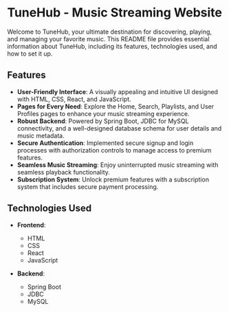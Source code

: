 # TuneHub - Music Streaming Website

Welcome to TuneHub, your ultimate destination for discovering, playing, and managing your favorite music. This README file provides essential information about TuneHub, including its features, technologies used, and how to set it up.

## Features

- **User-Friendly Interface**: A visually appealing and intuitive UI designed with HTML, CSS, React, and JavaScript.
- **Pages for Every Need**: Explore the Home, Search, Playlists, and User Profiles pages to enhance your music streaming experience.
- **Robust Backend**: Powered by Spring Boot, JDBC for MySQL connectivity, and a well-designed database schema for user details and music metadata.
- **Secure Authentication**: Implemented secure signup and login processes with authorization controls to manage access to premium features.
- **Seamless Music Streaming**: Enjoy uninterrupted music streaming with seamless playback functionality.
- **Subscription System**: Unlock premium features with a subscription system that includes secure payment processing.

## Technologies Used

- **Frontend**:
  - HTML
  - CSS
  - React
  - JavaScript

- **Backend**:
  - Spring Boot
  - JDBC
  - MySQL


